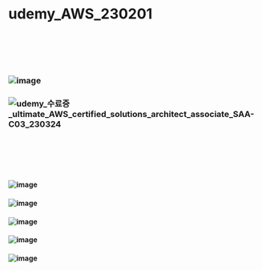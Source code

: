 # udemy_AWS_230201
### <br/><br/><br/>

### ![image](https://user-images.githubusercontent.com/62974484/227441496-342836b4-3d86-4f23-902b-5784558cbc9c.png)
### ![udemy_수료증_ultimate_AWS_certified_solutions_architect_associate_SAA-C03_230324](https://user-images.githubusercontent.com/62974484/227441907-abc15547-df00-4b7b-b300-54eba61bfe48.jpg)
### <br/><br/><br/>

#### ![image](https://user-images.githubusercontent.com/62974484/227691468-f65fa96d-863d-4c03-8274-78c8de279e4b.png)
#### ![image](https://user-images.githubusercontent.com/62974484/227691820-29d93097-3713-41e4-8d41-d0fec1988d15.png)
#### ![image](https://user-images.githubusercontent.com/62974484/227691605-b231e907-d696-49ab-b304-db2446ca4d96.png)
#### ![image](https://user-images.githubusercontent.com/62974484/227691659-28bf7877-e50e-4319-9242-f17726d4d5ae.png)
#### ![image](https://user-images.githubusercontent.com/62974484/227691700-3e2a3390-79b5-48c9-aa4f-5a22bd402810.png)

